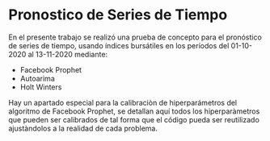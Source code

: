 # Pronostico de Series de Tiempo
En el presente trabajo se realizó una prueba de concepto para el pronóstico de series de tiempo, usando índices bursátiles en los períodos del 01-10-2020 al 13-11-2020 mediante:
* Facebook Prophet
* Autoarima
* Holt Winters

Hay un apartado especial para la calibraciòn de hiperparámetros del algoritmo de Facebook Prophet, se detallan aquí todos los hiperparàmetros que pueden ser calibrados de tal forma que el código pueda ser reutilizado ajustàndolos a la realidad de cada problema.

